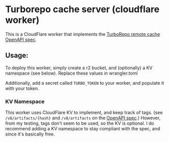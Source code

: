 # Turborepo cache server (cloudflare worker)

This is a CloudFlare worker that implements the [TurboRepo remote cache OpenAPI spec](https://turbo.build/api/remote-cache-spec).

## Usage:
To deploy this worker, simply create a r2 bucket, and (optionally) a KV namespace (see below). Replace these values in wrangler.toml

Additionally, add a secret called `TURBO_TOKEN` to your worker, and populate it with your token.


### KV Namespace
This worker uses CloudFlare KV to implement, and keep track of tags. (see `/v8/artifacts/{hash}` and `/v8/artifacts` on the [OpenAPI spec](https://turbo.build/api/remote-cache-spec).)
However, from my testing, tags don't seem to be used, so the KV is optional. I do recommend adding a KV namespace to stay compliant with the spec, and since it's basically free.
